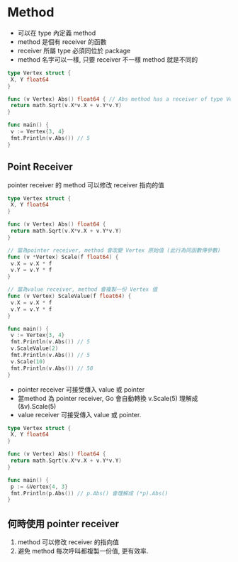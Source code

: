 # Method

- 可以在 type 內定義 method
- method 是個有 receiver 的函數
- receiver 所屬 type 必須同位於 package
- method 名字可以一樣, 只要 receiver 不一樣 method 就是不同的

```go
type Vertex struct {
 X, Y float64
}

func (v Vertex) Abs() float64 { // Abs method has a receiver of type Vertex named v
 return math.Sqrt(v.X*v.X + v.Y*v.Y)
}

func main() {
 v := Vertex{3, 4}
 fmt.Println(v.Abs()) // 5
}
```

## Point Receiver

pointer receiver 的 method 可以修改 receiver 指向的值

```go
type Vertex struct {
 X, Y float64
}

func (v Vertex) Abs() float64 {
 return math.Sqrt(v.X*v.X + v.Y*v.Y)
}

// 當為pointer receiver, method 會改變 Vertex 原始值 (此行為同函數傳參數)
func (v *Vertex) Scale(f float64) {
 v.X = v.X * f
 v.Y = v.Y * f
}

// 當為value receiver, method 會複製一份 Vertex 值
func (v Vertex) ScaleValue(f float64) {
 v.X = v.X * f
 v.Y = v.Y * f
}

func main() {
 v := Vertex{3, 4}
 fmt.Println(v.Abs()) // 5
 v.ScaleValue(2)
 fmt.Println(v.Abs()) // 5
 v.Scale(10)
 fmt.Println(v.Abs()) // 50
}
```

- pointer receiver 可接受傳入 value 或 pointer
- 當method 為 pointer receiver, Go 會自動轉換 v.Scale(5) 理解成 (&v).Scale(5)
- value receiver 可接受傳入 value 或 pointer.

```go
type Vertex struct {
 X, Y float64
}

func (v Vertex) Abs() float64 {
 return math.Sqrt(v.X*v.X + v.Y*v.Y)
}

func main() {
 p := &Vertex{4, 3}
 fmt.Println(p.Abs()) // p.Abs() 會理解成 (*p).Abs()
}

```

## 何時使用 pointer receiver

1. method 可以修改 receiver 的指向值
2. 避免 method 每次呼叫都複製一份值, 更有效率.

